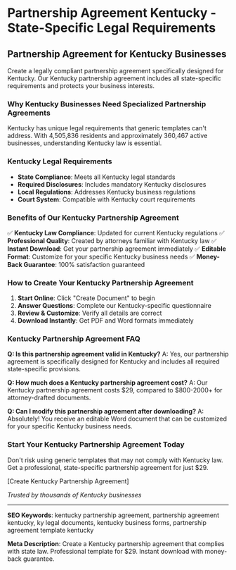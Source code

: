 # Partnership Agreement Kentucky - State-Specific Legal Requirements

## Partnership Agreement for Kentucky Businesses

Create a legally compliant partnership agreement specifically designed for Kentucky. Our Kentucky partnership agreement includes all state-specific requirements and protects your business interests.

### Why Kentucky Businesses Need Specialized Partnership Agreements

Kentucky has unique legal requirements that generic templates can't address. With 4,505,836 residents and approximately 360,467 active businesses, understanding Kentucky law is essential.

### Kentucky Legal Requirements

- **State Compliance**: Meets all Kentucky legal standards
- **Required Disclosures**: Includes mandatory Kentucky disclosures
- **Local Regulations**: Addresses Kentucky business regulations
- **Court System**: Compatible with Kentucky court requirements

### Benefits of Our Kentucky Partnership Agreement

✅ **Kentucky Law Compliance**: Updated for current Kentucky regulations
✅ **Professional Quality**: Created by attorneys familiar with Kentucky law
✅ **Instant Download**: Get your partnership agreement immediately
✅ **Editable Format**: Customize for your specific Kentucky business needs
✅ **Money-Back Guarantee**: 100% satisfaction guaranteed

### How to Create Your Kentucky Partnership Agreement

1. **Start Online**: Click "Create Document" to begin
2. **Answer Questions**: Complete our Kentucky-specific questionnaire
3. **Review & Customize**: Verify all details are correct
4. **Download Instantly**: Get PDF and Word formats immediately

### Kentucky Partnership Agreement FAQ

**Q: Is this partnership agreement valid in Kentucky?**
A: Yes, our partnership agreement is specifically designed for Kentucky and includes all required state-specific provisions.

**Q: How much does a Kentucky partnership agreement cost?**
A: Our Kentucky partnership agreement costs $29, compared to $800-2000+ for attorney-drafted documents.

**Q: Can I modify this partnership agreement after downloading?**
A: Absolutely! You receive an editable Word document that can be customized for your specific Kentucky business needs.

### Start Your Kentucky Partnership Agreement Today

Don't risk using generic templates that may not comply with Kentucky law. Get a professional, state-specific partnership agreement for just $29.

[Create Kentucky Partnership Agreement]

*Trusted by thousands of Kentucky businesses*

---

**SEO Keywords**: kentucky partnership agreement, partnership agreement kentucky, ky legal documents, kentucky business forms, partnership agreement template kentucky

**Meta Description**: Create a Kentucky partnership agreement that complies with state law. Professional template for $29. Instant download with money-back guarantee.
